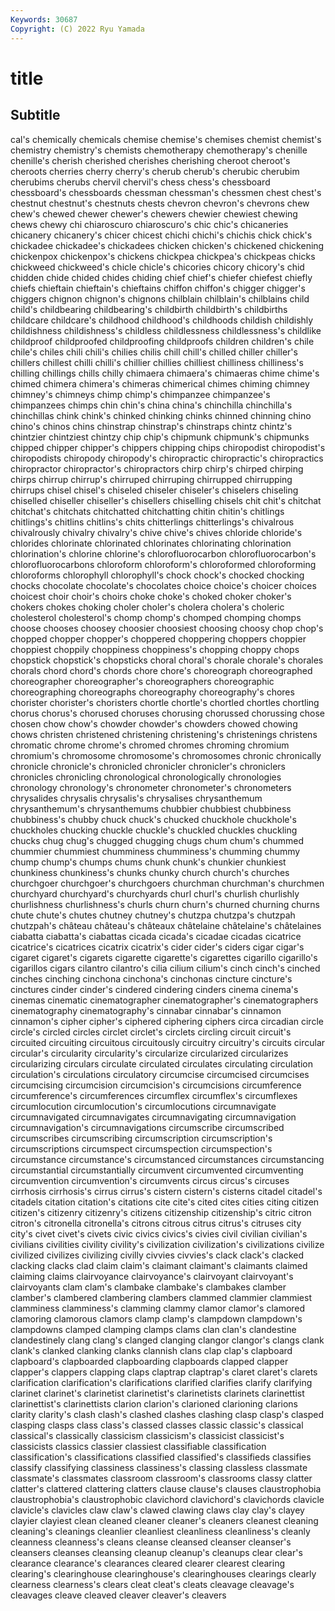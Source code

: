 ```yaml
---
Keywords: 30687
Copyright: (C) 2022 Ryu Yamada
---
```



# title

## Subtitle
cal's chemically chemicals chemise chemise's chemises chemist chemist's chemistry chemistry's
chemists chemotherapy chemotherapy's chenille chenille's cherish cherished cherishes cherishing cheroot
cheroot's cheroots cherries cherry cherry's cherub cherub's cherubic cherubim cherubims
cherubs chervil chervil's chess chess's chessboard chessboard's chessboards chessman chessman's
chessmen chest chest's chestnut chestnut's chestnuts chests chevron chevron's chevrons
chew chew's chewed chewer chewer's chewers chewier chewiest chewing chews
chewy chi chiaroscuro chiaroscuro's chic chic's chicaneries chicanery chicanery's chicer
chicest chichi chichi's chichis chick chick's chickadee chickadee's chickadees chicken
chicken's chickened chickening chickenpox chickenpox's chickens chickpea chickpea's chickpeas chicks
chickweed chickweed's chicle chicle's chicories chicory chicory's chid chidden chide
chided chides chiding chief chief's chiefer chiefest chiefly chiefs chieftain
chieftain's chieftains chiffon chiffon's chigger chigger's chiggers chignon chignon's chignons
chilblain chilblain's chilblains child child's childbearing childbearing's childbirth childbirth's childbirths
childcare childcare's childhood childhood's childhoods childish childishly childishness childishness's childless
childlessness childlessness's childlike childproof childproofed childproofing childproofs children children's chile
chile's chiles chili chili's chilies chilis chill chill's chilled chiller
chiller's chillers chillest chilli chilli's chillier chillies chilliest chilliness chilliness's
chilling chillings chills chilly chimaera chimaera's chimaeras chime chime's chimed
chimera chimera's chimeras chimerical chimes chiming chimney chimney's chimneys chimp
chimp's chimpanzee chimpanzee's chimpanzees chimps chin chin's china china's chinchilla
chinchilla's chinchillas chink chink's chinked chinking chinks chinned chinning chino
chino's chinos chins chinstrap chinstrap's chinstraps chintz chintz's chintzier chintziest
chintzy chip chip's chipmunk chipmunk's chipmunks chipped chipper chipper's chippers
chipping chips chiropodist chiropodist's chiropodists chiropody chiropody's chiropractic chiropractic's chiropractics
chiropractor chiropractor's chiropractors chirp chirp's chirped chirping chirps chirrup chirrup's
chirruped chirruping chirrupped chirrupping chirrups chisel chisel's chiseled chiseler chiseler's
chiselers chiseling chiselled chiseller chiseller's chisellers chiselling chisels chit chit's
chitchat chitchat's chitchats chitchatted chitchatting chitin chitin's chitlings chitlings's chitlins
chitlins's chits chitterlings chitterlings's chivalrous chivalrously chivalry chivalry's chive chive's
chives chloride chloride's chlorides chlorinate chlorinated chlorinates chlorinating chlorination chlorination's
chlorine chlorine's chlorofluorocarbon chlorofluorocarbon's chlorofluorocarbons chloroform chloroform's chloroformed chloroforming chloroforms
chlorophyll chlorophyll's chock chock's chocked chocking chocks chocolate chocolate's chocolates
choice choice's choicer choices choicest choir choir's choirs choke choke's
choked choker choker's chokers chokes choking choler choler's cholera cholera's
choleric cholesterol cholesterol's chomp chomp's chomped chomping chomps choose chooses
choosey choosier choosiest choosing choosy chop chop's chopped chopper chopper's
choppered choppering choppers choppier choppiest choppily choppiness choppiness's chopping choppy
chops chopstick chopstick's chopsticks choral choral's chorale chorale's chorales chorals
chord chord's chords chore chore's choreograph choreographed choreographer choreographer's choreographers
choreographic choreographing choreographs choreography choreography's chores chorister chorister's choristers chortle
chortle's chortled chortles chortling chorus chorus's chorused choruses chorusing chorussed
chorussing chose chosen chow chow's chowder chowder's chowders chowed chowing
chows christen christened christening christening's christenings christens chromatic chrome chrome's
chromed chromes chroming chromium chromium's chromosome chromosome's chromosomes chronic chronically
chronicle chronicle's chronicled chronicler chronicler's chroniclers chronicles chronicling chronological chronologically
chronologies chronology chronology's chronometer chronometer's chronometers chrysalides chrysalis chrysalis's chrysalises
chrysanthemum chrysanthemum's chrysanthemums chubbier chubbiest chubbiness chubbiness's chubby chuck chuck's
chucked chuckhole chuckhole's chuckholes chucking chuckle chuckle's chuckled chuckles chuckling
chucks chug chug's chugged chugging chugs chum chum's chummed chummier
chummiest chumminess chumminess's chumming chummy chump chump's chumps chums chunk
chunk's chunkier chunkiest chunkiness chunkiness's chunks chunky church church's churches
churchgoer churchgoer's churchgoers churchman churchman's churchmen churchyard churchyard's churchyards churl
churl's churlish churlishly churlishness churlishness's churls churn churn's churned churning
churns chute chute's chutes chutney chutney's chutzpa chutzpa's chutzpah chutzpah's
château château's châteaux châtelaine châtelaine's châtelaines ciabatta ciabatta's ciabattas cicada
cicada's cicadae cicadas cicatrice cicatrice's cicatrices cicatrix cicatrix's cider cider's
ciders cigar cigar's cigaret cigaret's cigarets cigarette cigarette's cigarettes cigarillo
cigarillo's cigarillos cigars cilantro cilantro's cilia cilium cilium's cinch cinch's
cinched cinches cinching cinchona cinchona's cinchonas cincture cincture's cinctures cinder
cinder's cindered cindering cinders cinema cinema's cinemas cinematic cinematographer cinematographer's
cinematographers cinematography cinematography's cinnabar cinnabar's cinnamon cinnamon's cipher cipher's ciphered
ciphering ciphers circa circadian circle circle's circled circles circlet circlet's
circlets circling circuit circuit's circuited circuiting circuitous circuitously circuitry circuitry's
circuits circular circular's circularity circularity's circularize circularized circularizes circularizing circulars
circulate circulated circulates circulating circulation circulation's circulations circulatory circumcise circumcised
circumcises circumcising circumcision circumcision's circumcisions circumference circumference's circumferences circumflex circumflex's
circumflexes circumlocution circumlocution's circumlocutions circumnavigate circumnavigated circumnavigates circumnavigating circumnavigation circumnavigation's
circumnavigations circumscribe circumscribed circumscribes circumscribing circumscription circumscription's circumscriptions circumspect circumspection
circumspection's circumstance circumstance's circumstanced circumstances circumstancing circumstantial circumstantially circumvent circumvented
circumventing circumvention circumvention's circumvents circus circus's circuses cirrhosis cirrhosis's cirrus
cirrus's cistern cistern's cisterns citadel citadel's citadels citation citation's citations
cite cite's cited cites cities citing citizen citizen's citizenry citizenry's
citizens citizenship citizenship's citric citron citron's citronella citronella's citrons citrous
citrus citrus's citruses city city's civet civet's civets civic civics
civics's civies civil civilian civilian's civilians civilities civility civility's civilization
civilization's civilizations civilize civilized civilizes civilizing civilly civvies civvies's clack
clack's clacked clacking clacks clad claim claim's claimant claimant's claimants
claimed claiming claims clairvoyance clairvoyance's clairvoyant clairvoyant's clairvoyants clam clam's
clambake clambake's clambakes clamber clamber's clambered clambering clambers clammed clammier
clammiest clamminess clamminess's clamming clammy clamor clamor's clamored clamoring clamorous
clamors clamp clamp's clampdown clampdown's clampdowns clamped clamping clamps clams
clan clan's clandestine clandestinely clang clang's clanged clanging clangor clangor's
clangs clank clank's clanked clanking clanks clannish clans clap clap's
clapboard clapboard's clapboarded clapboarding clapboards clapped clapper clapper's clappers clapping
claps claptrap claptrap's claret claret's clarets clarification clarification's clarifications clarified
clarifies clarify clarifying clarinet clarinet's clarinetist clarinetist's clarinetists clarinets clarinettist
clarinettist's clarinettists clarion clarion's clarioned clarioning clarions clarity clarity's clash
clash's clashed clashes clashing clasp clasp's clasped clasping clasps class
class's classed classes classic classic's classical classical's classically classicism classicism's
classicist classicist's classicists classics classier classiest classifiable classification classification's classifications
classified classified's classifieds classifies classify classifying classiness classiness's classing classless
classmate classmate's classmates classroom classroom's classrooms classy clatter clatter's clattered
clattering clatters clause clause's clauses claustrophobia claustrophobia's claustrophobic clavichord clavichord's
clavichords clavicle clavicle's clavicles claw claw's clawed clawing claws clay
clay's clayey clayier clayiest clean cleaned cleaner cleaner's cleaners cleanest
cleaning cleaning's cleanings cleanlier cleanliest cleanliness cleanliness's cleanly cleanness cleanness's
cleans cleanse cleansed cleanser cleanser's cleansers cleanses cleansing cleanup cleanup's
cleanups clear clear's clearance clearance's clearances cleared clearer clearest clearing
clearing's clearinghouse clearinghouse's clearinghouses clearings clearly clearness clearness's clears cleat
cleat's cleats cleavage cleavage's cleavages cleave cleaved cleaver cleaver's cleavers
